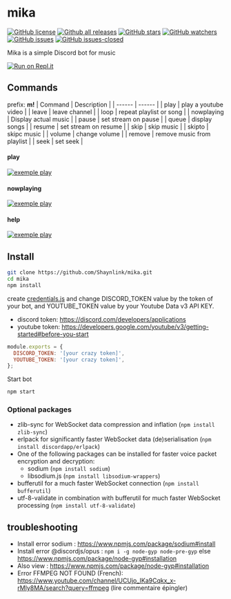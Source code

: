 # mika
[![GitHub license](https://img.shields.io/github/license/Shaynlink/mika.svg)](https://github.com/Shaynlink/mika/blob/master/LICENSE) [![Github all releases](https://img.shields.io/github/downloads/Shaynlink/mika/total.svg)](https://GitHub.com/Shaynlink/mika/releases/) [![GitHub stars](https://img.shields.io/github/stars/Shaynlink/mika.svg)](https://GitHub.com/Shaynlink/mika/stargazers/) [![GitHub watchers](https://img.shields.io/github/watchers/Shaynlink/mika.svg)](https://GitHub.com/Shaynlink/mika/watchers/) [![GitHub issues](https://img.shields.io/github/issues/Shaynlink/mika.svg)](https://GitHub.com/Shaynlink/mika/issues/) [![GitHub issues-closed](https://img.shields.io/github/issues-closed/Shaynlink/mika.svg)](https://GitHub.com/Shaynlink/node-anemy/issues?q=is%3Aissue+is%3Aclosed)

Mika is a simple Discord bot for music


 [![Run on Repl.it](https://repl.it/badge/github/Shaynlink/mika)](https://repl.it/github/Shaynlink/mika)
## Commands
prefix: **m!**
| Command | Description |
| ------ | ------ |
| play | play a youtube video |
| leave | leave channel |
| loop | repeat playlist or song |
| nowplaying | Display actual music |
| pause | set stream on pause |
| queue | display songs |
| resume | set stream on resume |
| skip | skip music |
| skipto | skipc music |
| volume | change volume |
| remove | remove music from playlist |
| seek | set seek |

#### play
[![exemple play](https://github.com/Shaynlink/mika/blob/master/assets/exemple/mika-exemple-1.png)](https://github.com/Shaynlink/mika)

#### nowplaying
[![exemple play](https://github.com/Shaynlink/mika/blob/master/assets/exemple/mika-exemple-2.png)](https://github.com/Shaynlink/mika)

#### help
[![exemple play](https://github.com/Shaynlink/mika/blob/master/assets/exemple/mika-exemple-3.png)](https://github.com/Shaynlink/mika)

## Install

```sh
git clone https://github.com/Shaynlink/mika.git
cd mika
npm install
```

create [credentials.js](https://github.com/Shaynlink/mika/blob/master/credentials.js) and change DISCORD_TOKEN value by the token of your bot, and YOUTUBE_TOKEN value by your Youtube Data v3 API KEY.

 - discord token: https://discord.com/developers/applications
 - youtube token: https://developers.google.com/youtube/v3/getting-started#before-you-start

```js
module.exports = {
  DISCORD_TOKEN: '[your crazy token]',
  YOUTUBE_TOKEN: '[your crazy token]',
};
```

Start bot
```bash
npm start
```

### Optional packages
- zlib-sync for WebSocket data compression and inflation (`npm install zlib-sync`)
- erlpack for significantly faster WebSocket data (de)serialisation (`npm install discordapp/erlpack`)
- One of the following packages can be installed for faster voice packet encryption and decryption:
  - sodium (`npm install sodium`)
  - libsodium.js (`npm install libsodium-wrappers`)
- bufferutil for a much faster WebSocket connection (`npm install bufferutil`)
- utf-8-validate in combination with bufferutil for much faster WebSocket processing (`npm install utf-8-validate`)

## troubleshooting
 - Install error sodium : https://www.npmjs.com/package/sodium#install
 - Install error @discordjs/opus : `npm i -g node-gyp node-pre-gyp` else https://www.npmjs.com/package/node-gyp#installation
 - Also view : https://www.npmjs.com/package/node-gyp#installation
 - Error FFMPEG NOT FOUND (French): https://www.youtube.com/channel/UCUjo_IKa9Cqkx_x-rMly8MA/search?query=ffmpeg (lire commentaire épingler)


